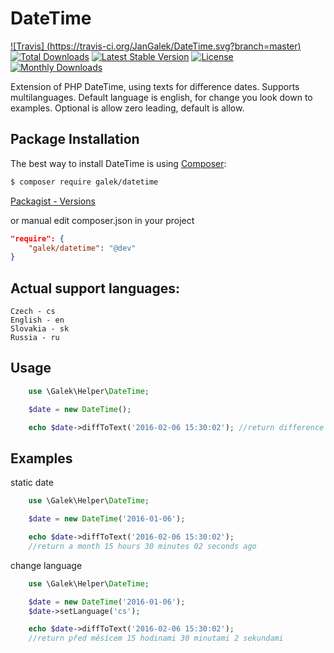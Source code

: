 # DateTime

[![Travis] (https://travis-ci.org/JanGalek/DateTime.svg?branch=master)](https://travis-ci.org/JanGalek/DateTime)
[![Total Downloads](https://poser.pugx.org/galek/datetime/downloads)](https://packagist.org/packages/galek/datetime)
[![Latest Stable Version](https://poser.pugx.org/galek/datetime/v/stable)](https://packagist.org/packages/galek/datetime)
[![License](https://poser.pugx.org/galek/datetime/license)](https://packagist.org/packages/galek/datetime)
[![Monthly Downloads](https://poser.pugx.org/galek/datetime/d/monthly)](https://packagist.org/packages/galek/datetime)

Extension of PHP DateTime, using texts for difference dates. Supports multilanguages.
Default language is english, for change you look down to examples. Optional is allow zero leading, default is allow.


Package Installation
-------------------

The best way to install DateTime is using [Composer](http://getcomposer.org/):

```sh
$ composer require galek/datetime
```

[Packagist - Versions](https://packagist.org/packages/galek/datetime)

or manual edit composer.json in your project

```json
"require": {
    "galek/datetime": "@dev"
}
```

Actual support languages:
------
```
Czech - cs
English - en
Slovakia - sk
Russia - ru
```

Usage
-----

```php
    use \Galek\Helper\DateTime;

    $date = new DateTime();

    echo $date->diffToText('2016-02-06 15:30:02'); //return difference from today to this day
```  

Examples
-----
static date

```php
    use \Galek\Helper\DateTime;

    $date = new DateTime('2016-01-06');

    echo $date->diffToText('2016-02-06 15:30:02');
    //return a month 15 hours 30 minutes 02 seconds ago
```

change language

```php
    use \Galek\Helper\DateTime;

    $date = new DateTime('2016-01-06');
    $date->setLanguage('cs');

    echo $date->diffToText('2016-02-06 15:30:02');
    //return před měsícem 15 hodinami 30 minutami 2 sekundami
```
